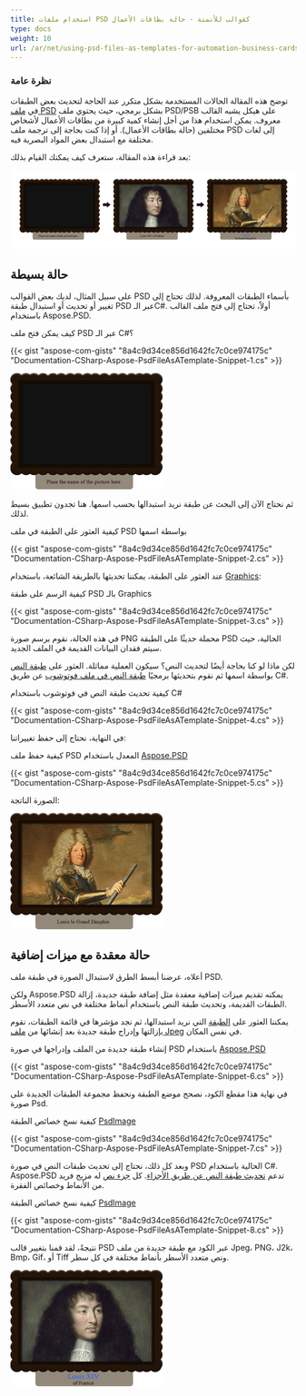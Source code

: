 ```yaml
---
title: استخدام ملفات PSD كقوالب للأتمتة - حالة بطاقات الأعمال
type: docs
weight: 10
url: /ar/net/using-psd-files-as-templates-for-automation-business-cards-case/
---
```


### **نظرة عامة**
توضح هذه المقالة الحالات المستخدمة بشكل متكرر عند الحاجة لتحديث بعض الطبقات في [ملف PSD](https://wiki.fileformat.com/image/psd/) بشكل برمجي، حيث يحتوي ملف PSD/PSB على هيكل يشبه القالب معروف. يمكن استخدام هذا من أجل إنشاء كمية كبيرة من بطاقات الأعمال لأشخاص مختلفين (حالة بطاقات الأعمال). أو إذا كنت بحاجة إلى ترجمة ملف PSD إلى لغات مختلفة مع استبدال بعض المواد البصرية فيه.

بعد قراءة هذه المقالة، ستعرف كيف يمكنك القيام بذلك:

![todo:image_alt_text](using-psd-files-as-templates-for-automation-business-cards-case_1.png)

## **حالة بسيطة**
على سبيل المثال، لديك بعض القوالب PSD بأسماء الطبقات المعروفة. لذلك تحتاج إلى تغيير أو تحديث أو استبدال طبقة PSD عبر الـC#. أولاً، تحتاج إلى فتح ملف القالب باستخدام Aspose.PSD.

كيف يمكن فتح ملف PSD عبر الـ C#؟

{{< gist "aspose-com-gists" "8a4c9d34ce856d1642fc7c0ce974175c" "Documentation-CSharp-Aspose-PsdFileAsATemplate-Snippet-1.cs" >}}

![todo:image_alt_text](using-psd-files-as-templates-for-automation-business-cards-case_2.png)

ثم نحتاج الآن إلى البحث عن طبقة نريد استبدالها بحسب اسمها. هنا تجدون تطبيق بسيط لذلك.

كيفية العثور على الطبقة في ملف PSD بواسطة اسمها

{{< gist "aspose-com-gists" "8a4c9d34ce856d1642fc7c0ce974175c" "Documentation-CSharp-Aspose-PsdFileAsATemplate-Snippet-2.cs" >}}

عند العثور على الطبقة، يمكننا تحديثها بالطريقة الشائعة، باستخدام [Graphics](https://reference.aspose.com/psd/net/aspose.psd/graphics):

كيفية الرسم على طبقة PSD بالـ Graphics

{{< gist "aspose-com-gists" "8a4c9d34ce856d1642fc7c0ce974175c" "Documentation-CSharp-Aspose-PsdFileAsATemplate-Snippet-3.cs" >}}

في هذه الحالة، نقوم برسم صورة PNG محملة حديثًا على الطبقة PSD الحالية، حيث سيتم فقدان البيانات القديمة في الملف الجديد.

لكن ماذا لو كنا بحاجة أيضًا لتحديث النص؟ سيكون العملية مماثلة. العثور على [طبقة النص](https://reference.aspose.com/psd/net/aspose.psd.fileformats.psd.layers/textlayer) بواسطة اسمها ثم نقوم بتحديثها برمجيًا [طبقة النص في ملف فوتوشوب](/psd/ar/net/render-text-with-different-colors-in-text-layer/) عن طريق C#.

كيفية تحديث طبقة النص في فوتوشوب باستخدام C#

{{< gist "aspose-com-gists" "8a4c9d34ce856d1642fc7c0ce974175c" "Documentation-CSharp-Aspose-PsdFileAsATemplate-Snippet-4.cs" >}}

في النهاية، نحتاج إلى حفظ تغييراتنا:

كيفية حفظ ملف PSD المعدل باستخدام [Aspose.PSD](https://products.aspose.com/psd/net)

{{< gist "aspose-com-gists" "8a4c9d34ce856d1642fc7c0ce974175c" "Documentation-CSharp-Aspose-PsdFileAsATemplate-Snippet-5.cs" >}}

الصورة الناتجة:

![todo:image_alt_text](using-psd-files-as-templates-for-automation-business-cards-case_3.png)

## **حالة معقدة مع ميزات إضافية**
أعلاه، عرضنا أبسط الطرق لاستبدال الصورة في طبقة ملف PSD.

ولكن Aspose.PSD يمكنه تقديم ميزات إضافية معقدة مثل إضافة طبقة جديدة، إزالة الطبقات القديمة، وتحديث طبقة النص باستخدام أنماط مختلفة في نص متعدد الأسطر.

يمكننا العثور على [الطبقة](https://reference.aspose.com/psd/net/aspose.psd.fileformats.psd.layers/layer) التي نريد استبدالها، ثم نجد مؤشرها في قائمة الطبقات، نقوم بإزالتها وإدراج طبقة جديدة بعد إنشائها من [ملف Jpeg](https://wiki.fileformat.com/image/jpeg/) في نفس المكان.

إنشاء طبقة جديدة من الملف وإدراجها في صورة PSD باستخدام [Aspose.PSD](https://products.aspose.com/psd/net)

{{< gist "aspose-com-gists" "8a4c9d34ce856d1642fc7c0ce974175c" "Documentation-CSharp-Aspose-PsdFileAsATemplate-Snippet-6.cs" >}}

في نهاية هذا مقطع الكود، نصحح موضع الطبقة ونحفظ مجموعة الطبقات الجديدة على صورة Psd.

كيفية نسخ خصائص الطبقة [PsdImage](https://reference.aspose.com/imaging/net/aspose.imaging.fileformats.psd/psdimage)

{{< gist "aspose-com-gists" "8a4c9d34ce856d1642fc7c0ce974175c" "Documentation-CSharp-Aspose-PsdFileAsATemplate-Snippet-7.cs" >}}

وبعد كل ذلك، نحتاج إلى تحديث طبقات النص في صورة PSD الحالية باستخدام C#. Aspose.PSD تدعم [تحديث طبقة النص عن طريق الأجزاء](/psd/ar/net/working-with-text-layers/). كل [جزء نص](https://reference.aspose.com/psd/net/aspose.psd.fileformats.psd.layers.text/itextportion) له مزيج فريد من الأنماط وخصائص الفقرة.

كيفية نسخ خصائص الطبقة [PsdImage](https://reference.aspose.com/imaging/net/aspose.imaging.fileformats.psd/psdimage)

{{< gist "aspose-com-gists" "8a4c9d34ce856d1642fc7c0ce974175c" "Documentation-CSharp-Aspose-PsdFileAsATemplate-Snippet-8.cs" >}}

نتيجةً، لقد قمنا بتغيير قالب PSD عبر الكود مع طبقة جديدة من ملف Jpeg، PNG، J2k، Bmp، Gif، أو Tiff ونص متعدد الأسطر بأنماط مختلفة في كل سطر.

![todo:image_alt_text](using-psd-files-as-templates-for-automation-business-cards-case_4.png)